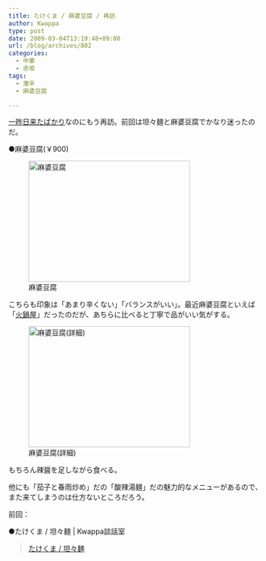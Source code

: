 ```yaml
---
title: たけくま / 麻婆豆腐 / 再訪
author: Kwappa
type: post
date: 2009-03-04T13:19:48+09:00
url: /blog/archives/802
categories:
  - 中華
  - 赤坂
tags:
  - 激辛
  - 麻婆豆腐

---
```

<a href="http://www.kwappa.net/blog/archives/797" target="_blank" rel="noopener noreferrer">一昨日来たばかり</a>なのにもう再訪。前回は坦々麺と麻婆豆腐でかなり迷ったのだ。
  
●麻婆豆腐(￥900)
  
<figure id="attachment_803" aria-describedby="caption-attachment-803" style="width: 320px" class="wp-caption aligncenter"><img src="/blog/images/2009/03/09-03-04_13-18.jpg" alt="麻婆豆腐" title="麻婆豆腐" width="320" height="240" class="size-medium wp-image-803" /><figcaption id="caption-attachment-803" class="wp-caption-text">麻婆豆腐</figcaption></figure>
  
こちらも印象は「あまり辛くない」「バランスがいい」。最近麻婆豆腐といえば「<a href="http://hinabeya.net/" target="_blank" rel="noopener noreferrer">火鍋屋</a>」だったのだが、あちらに比べると丁寧で品がいい気がする。
  
<figure id="attachment_804" aria-describedby="caption-attachment-804" style="width: 320px" class="wp-caption aligncenter"><img src="/blog/images/2009/03/09-03-04_13-19.jpg" alt="麻婆豆腐(詳細)" title="麻婆豆腐(詳細)" width="320" height="240" class="size-medium wp-image-804" /><figcaption id="caption-attachment-804" class="wp-caption-text">麻婆豆腐(詳細)</figcaption></figure>
  
もちろん辣醤を足しながら食べる。
  
他にも「茄子と春雨炒め」だの「酸辣湯麺」だの魅力的なメニューがあるので、また来てしまうのは仕方ないところだろう。
  
前回：
  
●たけくま / 坦々麺 | Kwappa談話室

<blockquote class="wp-embedded-content" data-secret="5jVNxpnUHN">
  <p>
    <a href="http://www.kwappa.net/blog/archives/797">たけくま / 坦々麺</a>
  </p>
</blockquote>

<iframe title="&#8220;たけくま / 坦々麺&#8221; &#8212; Kwappa談話室" class="wp-embedded-content" sandbox="allow-scripts" security="restricted" style="position: absolute; clip: rect(1px, 1px, 1px, 1px);" src="http://www.kwappa.net/blog/archives/797/embed#?secret=5jVNxpnUHN" data-secret="5jVNxpnUHN" width="580" height="327" frameborder="0" marginwidth="0" marginheight="0" scrolling="no"></iframe>
